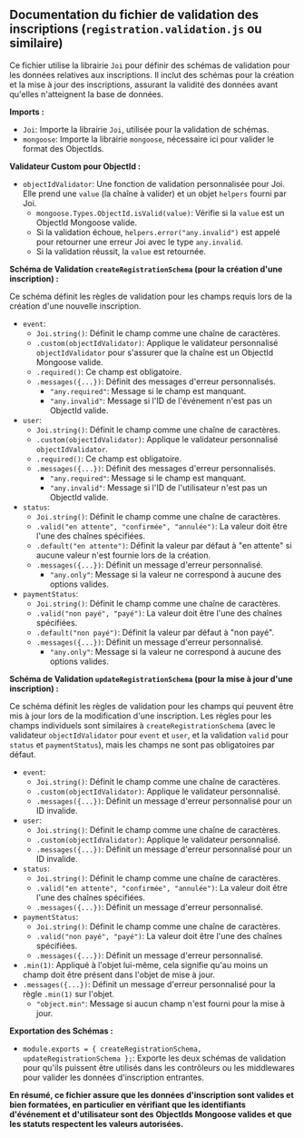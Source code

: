 ## Documentation du fichier de validation des inscriptions (`registration.validation.js` ou similaire)

Ce fichier utilise la librairie `Joi` pour définir des schémas de validation pour les données relatives aux inscriptions. Il inclut des schémas pour la création et la mise à jour des inscriptions, assurant la validité des données avant qu'elles n'atteignent la base de données.

**Imports :**

* `Joi`: Importe la librairie `Joi`, utilisée pour la validation de schémas.
* `mongoose`: Importe la librairie `mongoose`, nécessaire ici pour valider le format des ObjectIds.

**Validateur Custom pour ObjectId :**

* `objectIdValidator`: Une fonction de validation personnalisée pour Joi. Elle prend une `value` (la chaîne à valider) et un objet `helpers` fourni par Joi.
    * `mongoose.Types.ObjectId.isValid(value)`: Vérifie si la `value` est un ObjectId Mongoose valide.
    * Si la validation échoue, `helpers.error("any.invalid")` est appelé pour retourner une erreur Joi avec le type `any.invalid`.
    * Si la validation réussit, la `value` est retournée.

**Schéma de Validation `createRegistrationSchema` (pour la création d'une inscription) :**

Ce schéma définit les règles de validation pour les champs requis lors de la création d'une nouvelle inscription.

* `event`:
    * `Joi.string()`: Définit le champ comme une chaîne de caractères.
    * `.custom(objectIdValidator)`: Applique le validateur personnalisé `objectIdValidator` pour s'assurer que la chaîne est un ObjectId Mongoose valide.
    * `.required()`: Ce champ est obligatoire.
    * `.messages({...})`: Définit des messages d'erreur personnalisés.
        * `"any.required"`: Message si le champ est manquant.
        * `"any.invalid"`: Message si l'ID de l'événement n'est pas un ObjectId valide.
* `user`:
    * `Joi.string()`: Définit le champ comme une chaîne de caractères.
    * `.custom(objectIdValidator)`: Applique le validateur personnalisé `objectIdValidator`.
    * `.required()`: Ce champ est obligatoire.
    * `.messages({...})`: Définit des messages d'erreur personnalisés.
        * `"any.required"`: Message si le champ est manquant.
        * `"any.invalid"`: Message si l'ID de l'utilisateur n'est pas un ObjectId valide.
* `status`:
    * `Joi.string()`: Définit le champ comme une chaîne de caractères.
    * `.valid("en attente", "confirmée", "annulée")`: La valeur doit être l'une des chaînes spécifiées.
    * `.default("en attente")`: Définit la valeur par défaut à "en attente" si aucune valeur n'est fournie lors de la création.
    * `.messages({...})`: Définit un message d'erreur personnalisé.
        * `"any.only"`: Message si la valeur ne correspond à aucune des options valides.
* `paymentStatus`:
    * `Joi.string()`: Définit le champ comme une chaîne de caractères.
    * `.valid("non payé", "payé")`: La valeur doit être l'une des chaînes spécifiées.
    * `.default("non payé")`: Définit la valeur par défaut à "non payé".
    * `.messages({...})`: Définit un message d'erreur personnalisé.
        * `"any.only"`: Message si la valeur ne correspond à aucune des options valides.

**Schéma de Validation `updateRegistrationSchema` (pour la mise à jour d'une inscription) :**

Ce schéma définit les règles de validation pour les champs qui peuvent être mis à jour lors de la modification d'une inscription. Les règles pour les champs individuels sont similaires à `createRegistrationSchema` (avec le validateur `objectIdValidator` pour `event` et `user`, et la validation `valid` pour `status` et `paymentStatus`), mais les champs ne sont pas obligatoires par défaut.

* `event`:
    * `Joi.string()`: Définit le champ comme une chaîne de caractères.
    * `.custom(objectIdValidator)`: Applique le validateur personnalisé.
    * `.messages({...})`: Définit un message d'erreur personnalisé pour un ID invalide.
* `user`:
    * `Joi.string()`: Définit le champ comme une chaîne de caractères.
    * `.custom(objectIdValidator)`: Applique le validateur personnalisé.
    * `.messages({...})`: Définit un message d'erreur personnalisé pour un ID invalide.
* `status`:
    * `Joi.string()`: Définit le champ comme une chaîne de caractères.
    * `.valid("en attente", "confirmée", "annulée")`: La valeur doit être l'une des chaînes spécifiées.
    * `.messages({...})`: Définit un message d'erreur personnalisé.
* `paymentStatus`:
    * `Joi.string()`: Définit le champ comme une chaîne de caractères.
    * `.valid("non payé", "payé")`: La valeur doit être l'une des chaînes spécifiées.
    * `.messages({...})`: Définit un message d'erreur personnalisé.
* `.min(1)`: Appliqué à l'objet lui-même, cela signifie qu'au moins un champ doit être présent dans l'objet de mise à jour.
* `.messages({...})`: Définit un message d'erreur personnalisé pour la règle `.min(1)` sur l'objet.
    * `"object.min"`: Message si aucun champ n'est fourni pour la mise à jour.

**Exportation des Schémas :**

* `module.exports = { createRegistrationSchema, updateRegistrationSchema };`: Exporte les deux schémas de validation pour qu'ils puissent être utilisés dans les contrôleurs ou les middlewares pour valider les données d'inscription entrantes.

**En résumé, ce fichier assure que les données d'inscription sont valides et bien formatées, en particulier en vérifiant que les identifiants d'événement et d'utilisateur sont des ObjectIds Mongoose valides et que les statuts respectent les valeurs autorisées.**